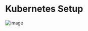 # Kubernetes Setup

![image](https://user-images.githubusercontent.com/76512851/216375267-e3806a33-c296-4582-b557-ef23293ee224.png)
